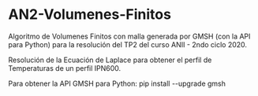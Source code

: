 # AN2-Volumenes-Finitos

Algoritmo de Volumenes Finitos con malla generada por GMSH (con la API para Python) para la resolución del TP2 del curso ANII - 2ndo ciclo 2020.

Resolución de la Ecuación de Laplace para obtener el perfil de Temperaturas de un perfil IPN600.

Para obtener la API GMSH para Python:
                                      pip install --upgrade gmsh
